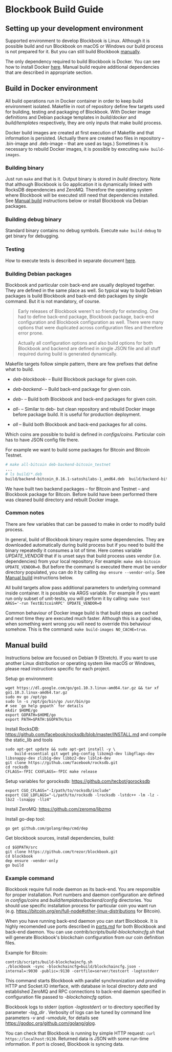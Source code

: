 # Blockbook Build Guide

## Setting up your development environment

Supported environment to develop Blockbook is Linux. Although it is possible build and run Blockbook on macOS
or Windows our build process is not prepared for it. But you can still build Blockbook [manually](#manual-build).

The only dependency required to build Blockbook is Docker. You can see how to install Docker [here](https://docs.docker.com/install/linux/docker-ce/debian/).
Manual build require additional dependencies that are described in appropriate section.

## Build in Docker environment

All build operations run in Docker container in order to keep build environment isolated. Makefile in root of repository
define few targets used for building, testing and packaging of Blockbook. With Docker image definitions and Debian
package templates in *build/docker* and *build/templates* respectively, they are only inputs that make build process.

Docker build images are created at first execution of Makefile and that information is persisted. (Actually there are
created two files in repository – .bin-image and .deb-image – that are used as tags.) Sometimes it is necessary to
rebuild Docker images, it is possible by executing `make build-images`.

### Building binary

Just run `make` and that is it. Output binary is stored in *build* directory. Note that although Blockbook is Go application
it is dynamically linked with RocksDB dependencies and ZeroMQ. Therefore the operating system where Blockbook will be
executed still need that dependencies installed. See [Manual build](#manual-build) instructions below or install
Blockbook via Debian packages.

### Building debug binary

Standard binary contains no debug symbols. Execute `make build-debug` to get binary for debugging.

### Testing

How to execute tests is described in separate document [here](/docs/testing.md).

### Building Debian packages

Blockbook and particular coin back-end are usually deployed together. They are defined in the same place as well.
So typical way to build Debian packages is build Blockbook and back-end deb packages by single command. But it is not
mandatory, of course.

> Early releases of Blockbook weren't so friendly for extending. One had to define back-end package, Blockbook package,
> back-end configuration and Blockbook configuration as well. There were many options that were duplicated across
> configuration files and therefore error prone.
>
> Actually all configuration options and also build options for both Blockbook and backend are defined in single JSON
> file and all stuff required during build is generated dynamically.

Makefile targets follow simple pattern, there are few prefixes that define what to build.

* *deb-blockbook-<coin>* – Build Blockbook package for given coin.

* *deb-backend-<coin>* – Build back-end package for given coin.

* *deb-<coin>* – Build both Blockbook and back-end packages for given coin.

* *all-<coin>* – Similar to deb-<coin> but clean repository and rebuild Docker image before package build. It is useful
  for production deployment.

* *all* – Build both Blockbook and back-end packages for all coins.

Which coins are possible to build is defined in *configs/coins*. Particular coin has to have JSON config file there.

For example we want to build some packages for Bitcoin and Bitcoin Testnet.

```bash
# make all-bitcoin deb-backend-bitcoin_testnet
...
# ls build/*.deb
build/backend-bitcoin_0.16.1-satoshilabs-1_amd64.deb  build/backend-bitcoin-testnet_0.16.1-satoshilabs-1_amd64.deb  build/blockbook-bitcoin_0.0.6_amd64.deb
```

We have built two backend packages – for Bitcoin and Testnet – and Blockbook package for Bitcoin. Before build have been
performed there was cleaned build directory and rebuilt Docker image.

### Common notes

There are few variables that can be passed to make in order to modify build process.

In general, build of Blockbook binary require some dependencies. They are downloaded automatically during build process
but if you need to build the binary repeatedly it consumes a lot of time. Here comes variable *UPDATE_VENDOR* that if is
unset says that build process uses *vendor* (i.e. dependencies) from your local repository. For example:
`make deb-bitcoin UPDATE_VENDOR=0`. But before the command is executed there must be *vendor* directory populated,
you can do it by calling `dep ensure --vendor-only`. See [Manual build](#manual-build) instructions below.

All build targets allow pass additional parameters to underlying command inside container. It is possible via ARGS
variable. For example if you want run only subset of unit-tests, you will perform it by calling:
`make test ARGS='-run TestBitcoinRPC' UPDATE_VENDOR=0`

Common behaviour of Docker image build is that build steps are cached and next time they are executed much faster.
Although this is a good idea, when something went wrong you will need to override this behaviour somehow. This is
the command: `make build-images NO_CACHE=true`.

## Manual build

Instructions below are focused on Debian 9 (Stretch). If you want to use another Linux distribution or operating system
like macOS or Windows, please read instructions specific for each project.

Setup go environment:

```
wget https://dl.google.com/go/go1.10.3.linux-amd64.tar.gz && tar xf go1.10.3.linux-amd64.tar.gz
sudo mv go /opt/go
sudo ln -s /opt/go/bin/go /usr/bin/go
# see `go help gopath` for details
mkdir $HOME/go
export GOPATH=$HOME/go
export PATH=$PATH:$GOPATH/bin
```

Install RocksDB: https://github.com/facebook/rocksdb/blob/master/INSTALL.md
and compile the static_lib and tools

```
sudo apt-get update && sudo apt-get install -y \
    build-essential git wget pkg-config libzmq3-dev libgflags-dev libsnappy-dev zlib1g-dev libbz2-dev liblz4-dev
git clone https://github.com/facebook/rocksdb.git
cd rocksdb
CFLAGS=-fPIC CXXFLAGS=-fPIC make release
```

Setup variables for gorocksdb: https://github.com/tecbot/gorocksdb

```
export CGO_CFLAGS="-I/path/to/rocksdb/include"
export CGO_LDFLAGS="-L/path/to/rocksdb -lrocksdb -lstdc++ -lm -lz -lbz2 -lsnappy -llz4"
```

Install ZeroMQ: https://github.com/zeromq/libzmq

Install go-dep tool:
```
go get github.com/golang/dep/cmd/dep
```

Get blockbook sources, install dependencies, build:

```
cd $GOPATH/src
git clone https://github.com/trezor/blockbook.git
cd blockbook
dep ensure -vendor-only
go build
```

### Example command

Blockbook require full node daemon as its back-end. You are responsible for proper installation. Port numbers and
daemon configuration are defined in *configs/coins* and *build/templates/backend/config* directories. You should use
specific installation process for particular coin you want run (e.g. https://bitcoin.org/en/full-node#other-linux-distributions for Bitcoin).

When you have running back-end daemon you can start Blockbook. It is highly recomended use ports described in [ports.md](/docs/ports.md)
for both Blockbook and back-end daemon. You can use *contrib/scripts/build-blockchaincfg.sh* that will generate
Blockbook's blockchain configuration from our coin definition files.

Example for Bitcoin:
```
contrib/scripts/build-blockchaincfg.sh
./blockbook -sync -blockchaincfg=build/blockchaincfg.json -internal=:9030 -public=:9130 -certfile=server/testcert -logtostderr
```

This command starts Blockbook with parallel synchronization and providing HTTP and Socket.IO interface, with database
in local directory *data* and established ZeroMQ and RPC connections to back-end daemon specified in configuration
file passed to *-blockchaincfg* option.

Blockbook logs to stderr (option *-logtostderr*) or to directory specified by parameter *-log_dir* . Verbosity of logs can be tuned
by command line parameters *-v* and *-vmodule*, for details see https://godoc.org/github.com/golang/glog.

You can check that Blockbook is running by simple HTTP request: `curl https://localhost:9130`. Returned data is JSON with some
run-time information. If port is closed, Blockbook is syncing data.
